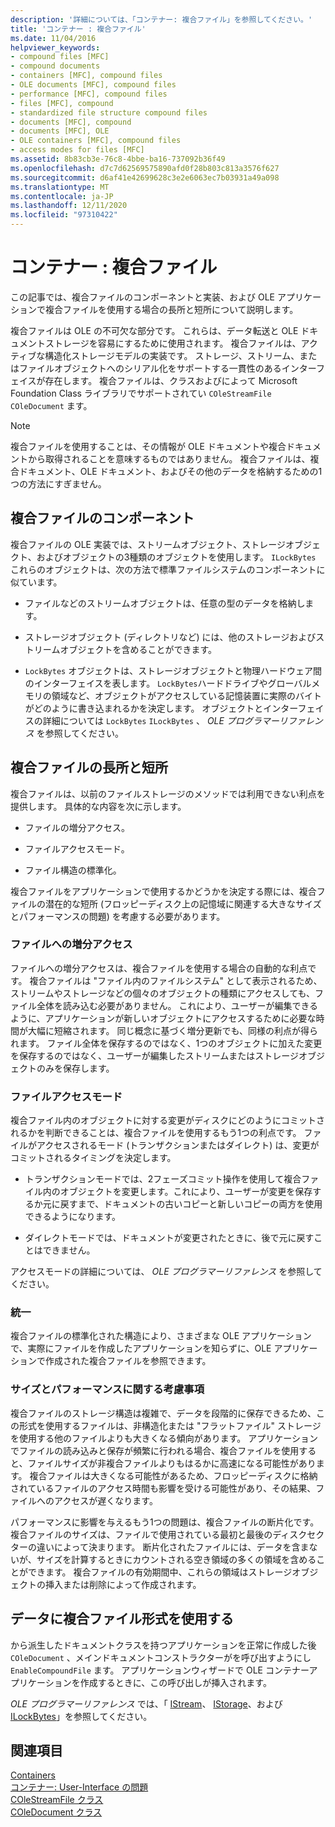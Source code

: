 ```yaml
---
description: '詳細については、「コンテナー: 複合ファイル」を参照してください。'
title: 'コンテナー : 複合ファイル'
ms.date: 11/04/2016
helpviewer_keywords:
- compound files [MFC]
- compound documents
- containers [MFC], compound files
- OLE documents [MFC], compound files
- performance [MFC], compound files
- files [MFC], compound
- standardized file structure compound files
- documents [MFC], compound
- documents [MFC], OLE
- OLE containers [MFC], compound files
- access modes for files [MFC]
ms.assetid: 8b83cb3e-76c8-4bbe-ba16-737092b36f49
ms.openlocfilehash: d7c7d62569575890afd0f28b803c813a3576f627
ms.sourcegitcommit: d6af41e42699628c3e2e6063ec7b03931a49a098
ms.translationtype: MT
ms.contentlocale: ja-JP
ms.lasthandoff: 12/11/2020
ms.locfileid: "97310422"
---
```

# <a name="containers-compound-files"></a>コンテナー : 複合ファイル

この記事では、複合ファイルのコンポーネントと実装、および OLE アプリケーションで複合ファイルを使用する場合の長所と短所について説明します。

複合ファイルは OLE の不可欠な部分です。 これらは、データ転送と OLE ドキュメントストレージを容易にするために使用されます。 複合ファイルは、アクティブな構造化ストレージモデルの実装です。 ストレージ、ストリーム、またはファイルオブジェクトへのシリアル化をサポートする一貫性のあるインターフェイスが存在します。 複合ファイルは、クラスおよびによって Microsoft Foundation Class ライブラリでサポートされてい `COleStreamFile` `COleDocument` ます。

> [!NOTE]
> 複合ファイルを使用することは、その情報が OLE ドキュメントや複合ドキュメントから取得されることを意味するものではありません。 複合ファイルは、複合ドキュメント、OLE ドキュメント、およびその他のデータを格納するための1つの方法にすぎません。

## <a name="components-of-a-compound-file"></a><a name="_core_components_of_a_compound_file"></a> 複合ファイルのコンポーネント

複合ファイルの OLE 実装では、ストリームオブジェクト、ストレージオブジェクト、およびオブジェクトの3種類のオブジェクトを使用します。 `ILockBytes` これらのオブジェクトは、次の方法で標準ファイルシステムのコンポーネントに似ています。

- ファイルなどのストリームオブジェクトは、任意の型のデータを格納します。

- ストレージオブジェクト (ディレクトリなど) には、他のストレージおよびストリームオブジェクトを含めることができます。

- `LockBytes` オブジェクトは、ストレージオブジェクトと物理ハードウェア間のインターフェイスを表します。 `LockBytes`ハードドライブやグローバルメモリの領域など、オブジェクトがアクセスしている記憶装置に実際のバイトがどのように書き込まれるかを決定します。 オブジェクトとインターフェイスの詳細については `LockBytes` `ILockBytes` 、 *OLE プログラマーリファレンス* を参照してください。

## <a name="advantages-and-disadvantages-of-compound-files"></a><a name="_core_advantages_and_disadvantages_of_compound_files"></a> 複合ファイルの長所と短所

複合ファイルは、以前のファイルストレージのメソッドでは利用できない利点を提供します。 具体的な内容を次に示します。

- ファイルの増分アクセス。

- ファイルアクセスモード。

- ファイル構造の標準化。

複合ファイルをアプリケーションで使用するかどうかを決定する際には、複合ファイルの潜在的な短所 (フロッピーディスク上の記憶域に関連する大きなサイズとパフォーマンスの問題) を考慮する必要があります。

### <a name="incremental-access-to-files"></a><a name="_core_incremental_access_to_files"></a> ファイルへの増分アクセス

ファイルへの増分アクセスは、複合ファイルを使用する場合の自動的な利点です。 複合ファイルは "ファイル内のファイルシステム" として表示されるため、ストリームやストレージなどの個々のオブジェクトの種類にアクセスしても、ファイル全体を読み込む必要がありません。 これにより、ユーザーが編集できるように、アプリケーションが新しいオブジェクトにアクセスするために必要な時間が大幅に短縮されます。 同じ概念に基づく増分更新でも、同様の利点が得られます。 ファイル全体を保存するのではなく、1つのオブジェクトに加えた変更を保存するのではなく、ユーザーが編集したストリームまたはストレージオブジェクトのみを保存します。

### <a name="file-access-modes"></a><a name="_core_file_access_modes"></a> ファイルアクセスモード

複合ファイル内のオブジェクトに対する変更がディスクにどのようにコミットされるかを判断できることは、複合ファイルを使用するもう1つの利点です。 ファイルがアクセスされるモード (トランザクションまたはダイレクト) は、変更がコミットされるタイミングを決定します。

- トランザクションモードでは、2フェーズコミット操作を使用して複合ファイル内のオブジェクトを変更します。これにより、ユーザーが変更を保存するか元に戻すまで、ドキュメントの古いコピーと新しいコピーの両方を使用できるようになります。

- ダイレクトモードでは、ドキュメントが変更されたときに、後で元に戻すことはできません。

アクセスモードの詳細については、 *OLE プログラマーリファレンス* を参照してください。

### <a name="standardization"></a><a name="_core_standardization"></a> 統一

複合ファイルの標準化された構造により、さまざまな OLE アプリケーションで、実際にファイルを作成したアプリケーションを知らずに、OLE アプリケーションで作成された複合ファイルを参照できます。

### <a name="size-and-performance-considerations"></a><a name="_core_size_and_performance_considerations"></a> サイズとパフォーマンスに関する考慮事項

複合ファイルのストレージ構造は複雑で、データを段階的に保存できるため、この形式を使用するファイルは、非構造化または "フラットファイル" ストレージを使用する他のファイルよりも大きくなる傾向があります。 アプリケーションでファイルの読み込みと保存が頻繁に行われる場合、複合ファイルを使用すると、ファイルサイズが非複合ファイルよりもはるかに高速になる可能性があります。 複合ファイルは大きくなる可能性があるため、フロッピーディスクに格納されているファイルのアクセス時間も影響を受ける可能性があり、その結果、ファイルへのアクセスが遅くなります。

パフォーマンスに影響を与えるもう1つの問題は、複合ファイルの断片化です。 複合ファイルのサイズは、ファイルで使用されている最初と最後のディスクセクターの違いによって決まります。 断片化されたファイルには、データを含まないが、サイズを計算するときにカウントされる空き領域の多くの領域を含めることができます。 複合ファイルの有効期間中、これらの領域はストレージオブジェクトの挿入または削除によって作成されます。

## <a name="using-compound-files-format-for-your-data"></a><a name="_core_using_compound_files_format_for_your_data"></a> データに複合ファイル形式を使用する

から派生したドキュメントクラスを持つアプリケーションを正常に作成した後 `COleDocument` 、メインドキュメントコンストラクターがを呼び出すようにし `EnableCompoundFile` ます。 アプリケーションウィザードで OLE コンテナーアプリケーションを作成するときに、この呼び出しが挿入されます。

*OLE プログラマーリファレンス* では、「 [IStream](/windows/win32/api/objidl/nn-objidl-istream)、 [IStorage](/windows/win32/api/objidl/nn-objidl-istorage)、および [ILockBytes](/windows/win32/api/objidl/nn-objidl-ilockbytes)」を参照してください。

## <a name="see-also"></a>関連項目

[Containers](containers.md)<br/>
[コンテナー: User-Interface の問題](containers-user-interface-issues.md)<br/>
[COleStreamFile クラス](reference/colestreamfile-class.md)<br/>
[COleDocument クラス](reference/coledocument-class.md)
